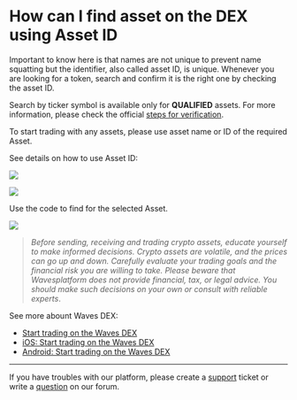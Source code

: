 # How can I find asset on the DEX using Asset ID

Important to know here is that names are not unique to prevent name squatting but the identifier, also called asset ID, is unique. Whenever you are looking for a token, search and confirm it is the right one by checking the asset ID.

Search by ticker symbol is available only for **QUALIFIED** assets. For more information, please check the official [steps for verification](https://bettertokens.org/application-progress.html).

To start trading with any assets, please use asset name or ID of the required Asset.

See details on how to use Asset ID:

![](/_assets/asset_id_01.png)

![](/_assets/asset_id_02.png)

Use the code to find for the selected Asset.

![](/_assets/asset_id_03.png)

> _Before sending, receiving and trading crypto assets, educate yourself to make informed decisions. Crypto assets are volatile, and the prices can go up and down. Carefully evaluate your trading goals and the financial risk you are willing to take.
> Please beware that Wavesplatform does not provide financial, tax, or legal advice. You should make such decisions on your own or consult with reliable experts_.

See more abount Waves DEX:

* [Start trading on the Waves DEX](/waves-dex/start-trading-on-the-waves-dex.md)
* [iOS: Start trading on the Waves DEX](/waves-client/mobile-apps/iOS/waves-dex/start-trading-on-the-waves-dex.md)
* [Android: Start trading on the Waves DEX](/waves-client/mobile-apps/android/waves-dex/start-trading-on-the-waves-dex.md)

___

If you have troubles with our platform, please create a [support](https://support.wavesplatform.com/) ticket or write a [question](https://forum.wavesplatform.com/) on our forum.
